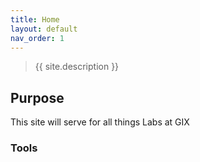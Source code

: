 ```yaml
---
title: Home
layout: default
nav_order: 1
---
```


> {{ site.description }}


## Purpose

This site will serve for all things Labs at GIX

### Tools


